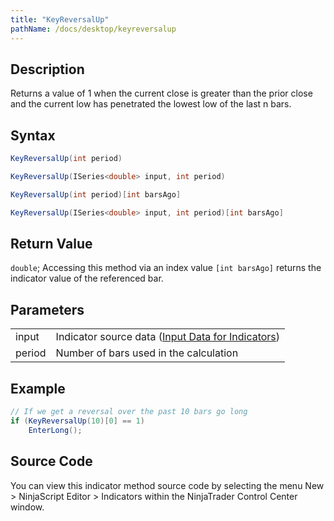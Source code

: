 ```yaml
---
title: "KeyReversalUp"
pathName: /docs/desktop/keyreversalup
---
```


## Description

Returns a value of 1 when the current close is greater than the prior close and the current low has penetrated the lowest low of the last n bars.

## Syntax

```csharp
KeyReversalUp(int period)
```

```csharp
KeyReversalUp(ISeries<double> input, int period)
```

```csharp
KeyReversalUp(int period)[int barsAgo]
```

```csharp
KeyReversalUp(ISeries<double> input, int period)[int barsAgo]
```

## Return Value

`double`; Accessing this method via an index value `[int barsAgo]` returns the indicator value of the referenced bar.

## Parameters

|  |  |
| --- | --- |
| input | Indicator source data ([Input Data for Indicators](/docs/desktop/valid_input_data_for_indicator)) |
| period | Number of bars used in the calculation |

## Example

```csharp
// If we get a reversal over the past 10 bars go long
if (KeyReversalUp(10)[0] == 1)
    EnterLong();
```

## Source Code

You can view this indicator method source code by selecting the menu New > NinjaScript Editor > Indicators within the NinjaTrader Control Center window.
